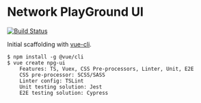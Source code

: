 # Network PlayGround UI 

[![Build Status](https://travis-ci.org/zijpn/npg-ui.svg?branch=master)](https://travis-ci.org/zijpn/npg-ui)

Initial scaffolding with [vue-cli].

```
$ npm install -g @vue/cli
$ vue create npg-ui
    Features: TS, Vuex, CSS Pre-processors, Linter, Unit, E2E
    CSS pre-processor: SCSS/SASS
    Linter config: TSLint
    Unit testing solution: Jest
    E2E testing solution: Cypress
```

[vue-cli]: https://github.com/vuejs/vue-cli
